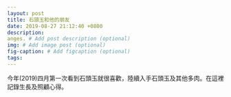 ```yaml
---
layout: post
title: 石頭玉和他的朋友
date: 2019-08-27 21:12:40 +0800
description:
anges. # Add post description (optional)
img: # Add image post (optional)
fig-caption: # Add figcaption (optional)
tags:
---
```

今年(2019)四月第一次看到石頭玉就很喜歡，陸續入手石頭玉及其他多肉。在這裡記錄生長及照顧心得。

